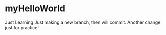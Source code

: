 # myHelloWorld
Just Learning
Just making a new branch, then will commit.
Another change just for practice!
